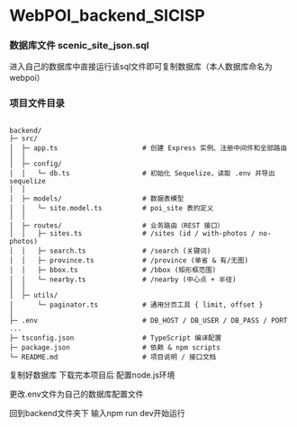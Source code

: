 # WebPOI_backend_SICISP
### 数据库文件 scenic_site_json.sql

进入自己的数据库中直接运行该sql文件即可复制数据库（本人数据库命名为webpoi）

### 项目文件目录

```text

backend/
├─ src/
│  ├─ app.ts                     # 创建 Express 实例、注册中间件和全部路由
│  │
│  ├─ config/
│  │   └─ db.ts                  # 初始化 Sequelize，读取 .env 并导出 sequelize
│  │
│  ├─ models/                    # 数据表模型
│  │   └─ site.model.ts          # poi_site 表的定义
│  │
│  ├─ routes/                    # 业务路由（REST 接口）
│  │   ├─ sites.ts               # /sites (id / with-photos / no-photos)
│  │   ├─ search.ts              # /search (关键词)
│  │   ├─ province.ts            # /province (单省 & 有/无图)
│  │   ├─ bbox.ts                # /bbox (矩形框范围)
│  │   └─ nearby.ts              # /nearby (中心点 + 半径)
│  │
│  ├─ utils/
│      └─ paginator.ts           # 通用分页工具 { limit, offset }
│ 
├─ .env                          # DB_HOST / DB_USER / DB_PASS / PORT ...
├─ tsconfig.json                 # TypeScript 编译配置
├─ package.json                  # 依赖 & npm scripts
└─ README.md                     # 项目说明 / 接口文档

```


复制好数据库 下载完本项目后 配置node.js环境

更改.env文件为自己的数据库配置文件

回到backend文件夹下 输入npm run dev开始运行
